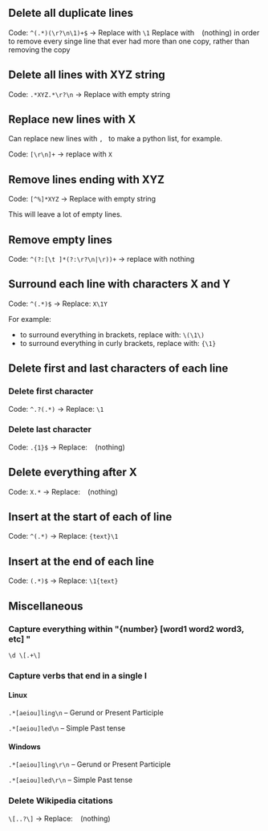 ## Delete all duplicate lines
Code: `^(.*)(\r?\n\1)+$` -> Replace with `\1`
Replace with ` ` (nothing) in order to remove every singe line that ever had more than one copy, rather than removing the copy
## Delete all lines with XYZ string
Code: `.*XYZ.*\r?\n` -> Replace with empty string
## Replace new lines with X
Can replace new lines with `, ` to make a python list, for example.

Code: `[\r\n]+` -> replace with `X`
## Remove lines ending with XYZ
Code: `[^%]*XYZ` -> Replace with empty string

This will leave a lot of empty lines.
## Remove empty lines
Code: `^(?:[\t ]*(?:\r?\n|\r))+` -> replace with nothing

## Surround each line with characters X and Y
Code: `^(.*)$` -> Replace: `X\1Y`

For example:
* to surround everything in brackets, replace with: `\(\1\)`
* to surround everything in curly brackets, replace with: `{\1}`

## Delete first and last characters of each line
### Delete first character
Code: `^.?(.*)` -> Replace: `\1`
### Delete last character
Code: `.{1}$` -> Replace: ` ` (nothing)

## Delete everything after X
Code: `X.*` -> Replace: ` ` (nothing)

## Insert at the start of each of line
Code: `^(.*)` -> Replace: `{text}\1`
## Insert at the end of each line
Code: `(.*)$` -> Replace: `\1{text}`

## Miscellaneous
### Capture everything within "{number} [word1 word2 word3, etc] "
`\d \[.+\] `
### Capture verbs that end in a single l
#### Linux
`.*[aeiou]ling\n` – Gerund or Present Participle

`.*[aeiou]led\n` – Simple Past tense
#### Windows
`.*[aeiou]ling\r\n` – Gerund or Present Participle

`.*[aeiou]led\r\n` – Simple Past tense

### Delete Wikipedia citations

`\[..?\]` → Replace: ` ` (nothing)
